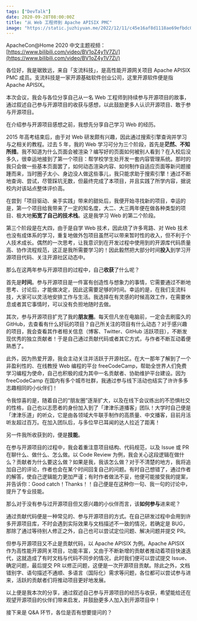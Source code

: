 ```yaml
---
tags: ["DevTalk"]
date: 2020-09-28T08:00:00Z
title: "从 Web 工程师到 Apache APISIX PMC"
image: "https://static.juzhiyuan.me/2022/12/11/c45e16af8d1118ae69efbdc038d75147.png"
---
```


ApacheCon@Home 2020 中文主题视频：[https://www.bilibili.com/video/BV1oZ4y1V7Zi/](https://www.bilibili.com/video/BV1oZ4y1V7Zi/)

各位好，我是琚致远，来自「支流科技」，是高性能开源网关项目 Apache APISIX PMC 成员。支流科技是一家开源基础软件创业公司，这里开源软件便是指 Apache APISIX。

本次会议，我会与各位分享自己从一名 Web 工程师到持续参与开源项目的故事，通过叙述自己参与开源项目的收获与感想，以此鼓励更多人认识开源项目、敢于参与开源项目。

在介绍参与开源项目感想之前，我想先分享自己学习 Web 的经历。

2015 年高考结束后，由于对 Web 研发颇有兴趣，因此通过搜索引擎查询并学习与之相关的教程。过去 5 年，我的 Web 学习可分为三个阶段，首先是**茫然、不知所措**。我不知道为什么页面会被渲染？编写好的页面如何被别人看到？在入校后没多久，很幸运地接到了第一个项目：帮学校学生处开发一套内容管理系统。那时的我只会做一些基本页面罢了，如何动态渲染内容、如何制作自适应页面等新问题接踵而来，当时圈子太小、身边没人做这些事儿，我只能求助于搜索引擎！通过不断地查询、尝试，尽管踩坑无数，但最终完成了本项目，并且实践了所学内容，据说校内对该站点整体评价高。

在尝到「项目驱动、亲手实践」带来的甜处后，我便开始寻找新的项目，幸运的是，第一个项目给我带来了一定的知名度，大二、大三两年便在做各种类型的项目、极大地**拓宽了自己的技术栈**。这是我学习 Web 的第二个阶段。

第三个阶段是在大四，由于是自学 Web 技术，因此绕了许多弯路、对 Web 技术也没有成体系的学习，重复地做外包项目虽然可以带来暂时性的收入，但不利于个人技术成长。偶然的一次思考，让我意识到在开发过程中使用到的开源库代码质量高、协作流程规范，这正是我所需要学习的！因此毅然把大部分时间**投入**到学习开源项目代码、关注开源社区动态中。

那么在这两年参与开源项目的过程中，自己**收获**了什么呢？

首先是**时间**。参与开源项目是一件富有创造性与想象力的事情，它需要通过不断地思考、讨论后，才能做决定，因此这需要足够的时间。幸运的是，在我们支流科技，大家可以灵活地安排工作与生活。我选择在有灵感的时候高效工作，在需要休息或者其它事情时，可以没有负担地随时去做。

其次，参与开源项目扩充了我的**朋友圈**。每天但凡坐在电脑前，一定会去刷蛮久的 GitHub，去查看有什么好玩的项目？自己所关注的项目有什么动态？对于感兴趣的项目，我会查看其作者相关信息（博客、Twitter、GitHub 活跃项目），不断发现优秀的独立贡献者！于是自己通过贡献代码或者其它方式，与作者不断互动着便熟悉了。

此外，因为热爱开源，我会主动关注并活跃于开源社区。在大一那年了解到了一个非盈利性的、在线教授 Web 编程的平台 freeCodeCamp，帮助全世界人们免费学习编程为使命，自己也积极的成为其中一名贡献者、协助维护平台建设。因为 freeCodeCamp 在国内有多个城市社群，我通过参与线下活动也结实了许许多多志趣相同的小伙伴们！

令我惊喜的是，随着自己的“朋友圈”逐渐扩大，以及在线下会议练出的不恐惧社交的性格，自己也以志愿者的身份加入到了「津津乐道播客」团队！大学时自己便是「津津乐道」的听众，它是由各领域大牛联手制作的高质量、中文播客，目前月活听友超过百万。在加入团队后，与多位早已耳闻的达人拉近了距离！

另一件我所收获到的，便是**技能**。

在参与开源项目的过程中，我会着重注意项目结构、代码规范，以及 Issue 或 PR 在聊什么、做什么、怎么做。以 Code Review 为例，我会关心这段逻辑在做什么？贡献者为什么要这么做？如果是我，我该怎么做？对于不清楚的地方，我将追加自己的评论，作者也会在某个时间回复自己的问题。有时自己想错了，通过作者的解答，使自己逻辑能力更加严谨；有时作者做法不妥，他便可能接受我的提案，并告诉你：Good catch！Thanks！！自己便是在这种你一句、我一句的讨论中，提升了专业技能。

那么对于没有参与过开源项目但又感兴趣的小伙伴而言，该**如何参与**进来呢？

通过贡献代码便是一种常见的、参与开源项目的方式。在自己研发过程中会用到许多开源项目库，不时会遇到实际效果与文档描述不一致的情况，若确定是 BUG，那除了通过等待别人修正之外，自己也可以尝试定位问题、解决问题并提交 PR。

但参与开源项目又不止是贡献代码，以 Apache APISIX 为例。Apache APISIX 作为高性能开源网关项目，功能丰富，又由于不断新增的贡献者推动着项目快速迭代，这就造成了有时文档与代码不同步的情况，此时我们便可以尝试提交 Issue、确定问题，最后提交 PR 以修正问题，这便是一次开源项目贡献。除此之外，文档错别字、语句描述不通顺、多语言（国际化）需求等问题，各位都可以尝试参与进来，活跃的贡献者们将推动项目更好地发展。

以上便是我本次的分享，通过叙述自己参与开源项目的经历与收获，希望能给还在观望开源项目的伙伴们带来启发，并鼓励更多人加入到开源项目中！

接下来是 Q&A 环节，各位是否有想要提问的？


